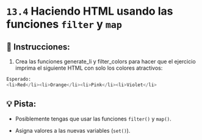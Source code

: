 # `13.4` Haciendo HTML usando las funciones `filter` y `map`

## 📝 Instrucciones:

1. Crea las funciones generate_li y filter_colors para hacer que el ejercicio imprima el siguiente HTML con solo los colores atractivos:

```py
Esperado:
<li>Red</li><li>Orange</li><li>Pink</li><li>Violet</li>
```

## 💡 Pista:

- Posiblemente tengas que usar las funciones `filter()` y `map()`.

- Asigna valores a las nuevas variables (`set()`).
